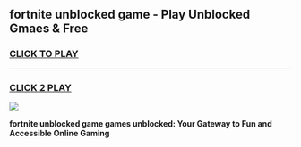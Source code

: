 
## fortnite unblocked game - Play Unblocked Gmaes & Free
<h3>
<a href="https://news.freeplayer.one?title=fortnite_unblocked_game&ref=23F">CLICK TO PLAY</a></h3>
<hr>

<h3>
<a href="https://news.freeplayer.one?title=fortnite_unblocked_game&ref=23F">CLICK 2 PLAY</a>
  
</h3>

<a href="https://news.freeplayer.one?title=fortnite_unblocked_game&ref=23F/"><img src="https://clearcache.store/games.png"></a>


**fortnite unblocked game games unblocked: Your Gateway to Fun and Accessible Online Gaming**
